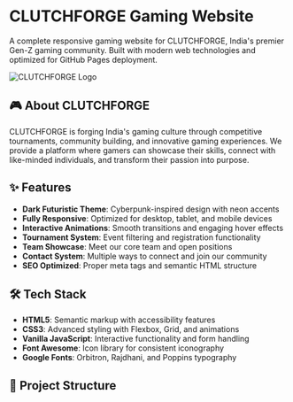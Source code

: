 # CLUTCHFORGE Gaming Website

A complete responsive gaming website for CLUTCHFORGE, India's premier Gen-Z gaming community. Built with modern web technologies and optimized for GitHub Pages deployment.

![CLUTCHFORGE Logo](assets/logo.svg)

## 🎮 About CLUTCHFORGE

CLUTCHFORGE is forging India's gaming culture through competitive tournaments, community building, and innovative gaming experiences. We provide a platform where gamers can showcase their skills, connect with like-minded individuals, and transform their passion into purpose.

## ✨ Features

- **Dark Futuristic Theme**: Cyberpunk-inspired design with neon accents
- **Fully Responsive**: Optimized for desktop, tablet, and mobile devices
- **Interactive Animations**: Smooth transitions and engaging hover effects
- **Tournament System**: Event filtering and registration functionality
- **Team Showcase**: Meet our core team and open positions
- **Contact System**: Multiple ways to connect and join our community
- **SEO Optimized**: Proper meta tags and semantic HTML structure

## 🛠️ Tech Stack

- **HTML5**: Semantic markup with accessibility features
- **CSS3**: Advanced styling with Flexbox, Grid, and animations
- **Vanilla JavaScript**: Interactive functionality and form handling
- **Font Awesome**: Icon library for consistent iconography
- **Google Fonts**: Orbitron, Rajdhani, and Poppins typography

## 📁 Project Structure

